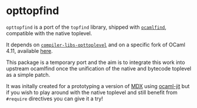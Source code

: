 # opttopfind

`opttopfind` is a port of the `topfind` library, shipped with
[`ocamlfind`](https://github.com/ocaml/ocamlfind), compatible with the native toplevel.

It depends on [`compiler-libs-opttoplevel`](https://github.com/NathanReb/compiler-libs-opttoplevel)
and on a specific fork of OCaml 4.11, available
[here](https://github.com/NathanReb/ocaml/tree/jit-hook-411).

This package is a temporary port and the aim is to integrate this work into upstream ocamlfind
once the unification of the native and bytecode toplevel as a simple patch.

It was initally created for a prototyping a version of [MDX](https://github.com/realworldocaml/mdx)
using [ocaml-jit](https://github.com/NathanReb/ocaml-jit) but if you wish to play around with the
native toplevel and still benefit from `#require` directives you can give it a try!
